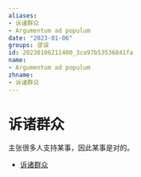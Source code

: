 ```yaml
---
aliases:
- 诉诸群众
- Argumentum ad populum
date: "2023-01-06"
groups: 谬误
id: 20230106211400_3ca97b53536841fa
name:
- Argumentum ad populum
zhname:
- 诉诸群众
---
```


# 诉诸群众

主张很多人支持某事，因此某事是对的。

* [诉诸群众](https://zh.wikipedia.org/wiki/%E8%A8%B4%E8%AB%B8%E7%BE%A4%E7%9C%BE)
